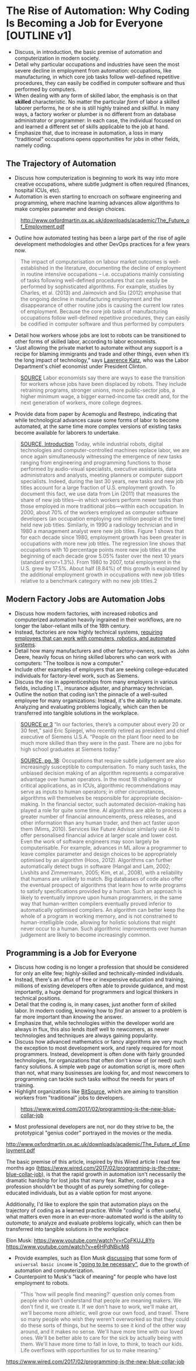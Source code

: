 # The Rise of Automation: Why Coding Is Becoming a Job for Everyone [OUTLINE v1]

- Discuss, in introduction, the basic premise of automation and computerization in modern society.
- Detail why particular occupations and industries have seen the most severe decline in employment from automation: occupations, like manufacturing, in which core job tasks follow well-defined repetitive procedures, they can easily be codified in computer software and thus performed by computers.
- When dealing with any form of skilled labor, the emphasis is on that **skilled** characteristic.  No matter the particular _form_ of labor a skilled laborer performs, he or she is still highly trained and skillful.  In many ways, a factory worker or plumber is no different from an database administrator or programmer: In each case, the individual focused on and learned a different set of skills applicable to the job at hand.
- Emphasize that, due to increase in automation, a loss in many "traditional" occupations opens opportunities for jobs in other fields, namely coding.

## The Trajectory of Automation

- Discuss how computerization is beginning to work its way into more creative occupations, where subtle judgment is often required (finances, hospital ICUs, etc).
- Automation is even starting to encroach on software engineering and programming, where machine learning advances allow algorithms to make complex parameter and design choices.
> http://www.oxfordmartin.ox.ac.uk/downloads/academic/The_Future_of_Employment.pdf
- Outline how automated testing has been a large part of the rise of agile development methodologies and other DevOps practices for a few years now.
> The impact of computerisation on labour market outcomes is well-established in the literature, documenting the decline of employment in routine intensive
occupations – i.e. occupations mainly consisting of tasks following well-defined procedures that can easily be performed by sophisticated algorithms. For example,
studies by Charles, et al. (2013) and Jaimovich and Siu (2012) emphasise that the ongoing decline in manufacturing employment and the disappearance
of other routine jobs is causing the current low rates of employment.
> Because the core job tasks of manufacturing occupations follow well-defined repetitive procedures, they can easily be codified in computer software and thus performed by computers

- Detail how workers whose jobs are lost to robots can be transitioned to other forms of skilled labor, according to labor economists.
- “Just allowing the private market to automate without any support is a recipe for blaming immigrants and trade and other things, even when it’s the long impact of technology,” says [Lawrence Katz](http://scholar.harvard.edu/lkatz/biocv), who was the Labor Department's chief economist under President Clinton.

> [SOURCE](https://www.nytimes.com/2016/12/21/upshot/the-long-term-jobs-killer-is-not-china-its-automation.html) Labor economists say there are ways to ease the transition for workers whose jobs have been displaced by robots. They include retraining programs, stronger unions, more public-sector jobs, a higher minimum wage, a bigger earned-income tax credit and, for the next generation of workers, more college degrees.

- Provide data from paper by Acemoglu and Restrepo, indicating that while technological advances cause some forms of labor to become automated, at the same time more complex versions of existing tasks become available for laborers to undertake.

> [SOURCE, Introduction](http://economics.mit.edu/files/11512) Today, while industrial robots, digital technologies and computer-controlled machines replace labor, we are once again simultaneously witnessing the emergence of new tasks ranging from engineering and programming functions to those performed by audio-visual specialists, executive assistants, data administrators and analysts, meeting planners or computer support specialists. Indeed, during the last 30 years, new tasks and new job titles account for a large fraction of U.S. employment growth. To document this fact, we use data from Lin (2011) that measures the share of new job titles—in which workers perform newer tasks than those employed in more traditional jobs—within each occupation. In 2000, about 70% of the workers employed as computer software developers (an occupation employing one million people at the time) held new job titles. Similarly, in 1990 a radiology technician and in 1980 a management analyst were new job titles. Figure 1 shows that for each decade since 1980, employment growth has been greater in occupations with more new job titles. The regression line shows that occupations with 10 percentage points more new job titles at the beginning of each decade grow 5.05% faster over the next 10 years (standard error=1.3%). From 1980 to 2007, total employment in the U.S. grew by 17.5%. About half (8.84%) of this growth is explained by the additional employment growth in occupations with new job titles relative to a benchmark category with no new job titles.2

## Modern Factory Jobs are Automation Jobs

- Discuss how modern factories, with increased robotics and computerized automation heavily ingrained in their workflows, are no longer the labor-reliant mills of the 18th century.
- Instead, factories are now highly technical systems, [requiring employees that can work with computers, robotics, and automated systems](https://www.nytimes.com/2017/01/30/education/edlife/factory-workers-college-degree-apprenticeships.html?_r=0).
- Detail how many manufacturers and other factory-owners, such as John Deere, heavily focus on hiring skilled laborers who can work with computers: "The toolbox is now a computer."
- Include other examples of employers that are seeking college-educated individuals for factory-level work, such as Siemens.
- Discuss the rise in apprenticeships from many employers in various fields, including I.T., insurance adjuster, and pharmacy technician.
- Outline the notion that coding isn't the pinnacle of a well-suited employee for many organizations: Instead, it's the ability to automate.  Analyzing and evaluating problems logically, which can then be transferred into tangible solutions in the workplace.  

> [SOURCE pr 3](https://www.nytimes.com/2017/01/30/education/edlife/factory-workers-college-degree-apprenticeships.html?_r=0) “In our factories, there’s a computer about every 20 or 30 feet,” said Eric Spiegel, who recently retired as president and chief executive of Siemens U.S.A. “People on the plant floor need to be much more skilled than they were in the past. There are no jobs for high school graduates at Siemens today.”

> [SOURCE, pg. 18](http://www.oxfordmartin.ox.ac.uk/downloads/academic/The_Future_of_Employment.pdf): Occupations that require subtle judgement are also increasingly susceptible to computerisation. To many such tasks, the unbiased decision making of an algorithm represents a comparative advantage over human operators. In the most 18 challenging or critical applications, as in ICUs, algorithmic recommendations may serve as inputs to human operators; in other circumstances, algorithms will themselves be responsible for appropriate decision-making. In the financial sector, such automated decision-making has played a role for quite some time. AI algorithms are able to process a greater number of financial announcements, press releases, and other information than any human trader, and then act faster upon them (Mims, 2010). Services like Future Advisor similarly use AI to offer personalised financial advice at larger scale and lower cost. Even the work of software engineers may soon largely be computerisable. For example, advances in ML allow a programmer to leave complex parameter and design choices to be appropriately optimised by an algorithm (Hoos, 2012). Algorithms can further automatically detect bugs in software (Hangal and Lam, 2002; Livshits and Zimmermann, 2005; Kim, et al., 2008), with a reliability that humans are unlikely to match. Big databases of code also offer the eventual prospect of algorithms that learn how to write programs to satisfy specifications provided by a human. Such an approach is likely to eventually improve upon human programmers, in the same way that human-written compilers eventually proved inferior to automatically optimised compilers. An algorithm can better keep the whole of a program in working memory, and is not constrained to human-intelligible code, allowing for holistic solutions that might never occur
to a human. Such algorithmic improvements over human judgement are likely to become increasingly common.

## Programming is a Job for Everyone

- Discuss how coding is no longer a profession that should be considered for only an elite few; highly-skilled and technically-minded individuals.
- Instead, there's an influx of free or inexpensive education and training, millions of existing developers often able to provide guidance, and most importantly, a huge demand for programmers and logical thinkers in technical positions.
- Detail that the coding is, in many cases, just another form of skilled labor.  In modern coding, knowing how to _find_ an answer to a problem is far more important than _knowing_ the answer.
- Emphasize that, while technologies within the developer world are always in flux, this also lends itself well to newcomers, as newer technologies and techniques are always gaining popularity.
- Discuss how advanced mathematics or fancy algorithms are very much the exception to most development work, and rarely required for most programmers.  Instead, development is often done with fairly grounded technologies, for organizations that often don't know of (or need) such fancy solutions.  A simple web page or automation script is, more often than not, what many businesses are looking for, and most newcomers to programming can tackle such tasks without the needs for years of training.
- Highlight organizations like [BitSource](http://www.bitsourceky.com/), which are aiming to transition workers from "traditional" jobs to developers.
> https://www.wired.com/2017/02/programming-is-the-new-blue-collar-job
- Most professional developers are not, nor do they strive to be, the prototypical "genius coder" portrayed in the movies or the media.



http://www.oxfordmartin.ox.ac.uk/downloads/academic/The_Future_of_Employment.pdf

The basic premise of this article, inspired by this Wired article I read few months ago (https://www.wired.com/2017/02/programming-is-the-new-blue-collar-job), is that the rapid growth in automation isn't necessarily the dramatic hardship for lost jobs that many fear.  Rather, coding as a profession shouldn't be thought of as purely something for college-educated individuals, but as a viable option for most anyone.

Additionally, I'd like to explore the spin that automation plays on the trajectory of coding as a learned practice.  While "coding" is often useful, what matters even more in an ever-more-automated world is the ability to *automate*; to analyze and evaluate problems logically, which can then be transferred into tangible solutions in the workplace

Elon Musk: https://www.youtube.com/watch?v=rCoFKUJ_8Yo
https://www.youtube.com/watch?v=e6HPdNBicM8

- Provide examples, such as Elon Musk [discussing](https://www.youtube.com/watch?v=e6HPdNBicM8) that some form of `universal basic income` is ["going to be necessary"](https://www.youtube.com/watch?v=rCoFKUJ_8Yo), due to the growth of automation and computerization.
- Counterpoint to Musk's "lack of meaning" for people who have lost employment to robots.

> "This 'how will people find meaning?' question only comes from people who don't understand that people are meaning makers. We don't find it, we create it. If we don't have to work, we'll make art, we'll become more athletic, well grow our own food, and travel. There so many people who wish they weren't overworked so that they could do these sorts of things, but he seems to see it kind of the other way around, and it makes no sense. We'll have more time with our loved ones. We'll be better able to care for the sick by actually being with them. We'll have more time to fall in love, to think, to teach our kids. Life overflows with opportunities for us to make meaning."



https://www.wired.com/2017/02/programming-is-the-new-blue-collar-job